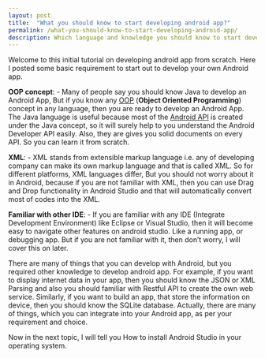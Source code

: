 ```yaml
---
layout: post
title:  "What you should know to start developing android app?"
permalink: /what-you-should-know-to-start-developing-android-app/
description: Which language and knowledge you should know to start developing android app.
---
```

Welcome to this initial tutorial on developing android app from scratch. Here I posted some basic requirement to start out to develop your own Android app.

**OOP concept**: - Many of people say you should know Java to develop an Android App, But if you know any <a href="https://en.wikipedia.org/?title=Object-oriented_programming" rel="nofollow" target="_blank">OOP</a> (**Object Oriented Programming**) concept in any language, then you are ready to develop an Android App.  The Java language is useful because most of the <a href="http://developer.android.com/reference/packages.html" rel="nofollow" target="_blank">Android API</a> is created under the Java concept, so it will surely help to you understand the Android Developer API easily. Also, they are gives you solid documents on every API.  So you can learn it from scratch.

**XML**: - XML stands from extensible markup language i.e. any of developing company can make its own markup language and that is called XML. So for different platforms, XML languages differ, But you should not worry about it in Android, because if you are not familiar with XML, then you can use Drag and Drop functionality in Android Studio and that will automatically convert most of codes into the XML.

**Familiar with other IDE**: - If you are familiar with any IDE (Integrate Development Environment) like Eclipse or Visual Studio, then it will become easy to navigate other features on android studio. Like a running app, or debugging app. But if you are not familiar with it, then don’t worry, I will cover this on later.

There are many of things that you can develop with Android, but you required other knowledge to develop android app. For example, if you want to display internet data in your app, then you should know the JSON or XML Parsing and also you should familiar with Restful API to create the own web service. Similarly, if you want to build an app, that store the information on device, then you should know the SQLite database. Actually, there are many of things, which you can integrate into your Android app, as per your requirement and choice.

Now in the next topic, I will tell you How to install Android Studio in your operating system.